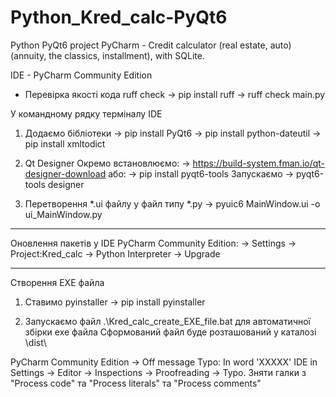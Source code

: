 # Python_Kred_calc-PyQt6
Python PyQt6 project PyCharm - Credit calculator (real estate, auto) (annuity, the classics, installment), with SQLite.

IDE - PyCharm Community Edition

- Перевірка якості кода ruff check
-> pip install ruff
-> ruff check main.py

У командному рядку терміналу IDE
1) Додаємо бібліотеки
-> pip install PyQt6
-> pip install python-dateutil
-> pip install xmltodict

2) Qt Designer
Окремо встановлюємо:
-> https://build-system.fman.io/qt-designer-download
або:
-> pip install pyqt6-tools
   Запускаємо -> pyqt6-tools designer

3) Перетворення *.ui файлу у файл типу *.py
-> pyuic6 MainWindow.ui -o ui_MainWindow.py

---------------------------------------------------
Оновлення пакетів у IDE PyCharm Community Edition:
-> Settings -> Project:Kred_calc -> Python Interpreter -> Upgrade

---------------------------------------------------
Створення EXE файла
1) Ставимо pyinstaller
-> pip install pyinstaller

2) Запускаємо файл .\Kred_calc_create_EXE_file.bat для автоматичної збірки exe файла
Сформований файл буде розташований у каталозі \dist\

PyCharm Community Edition -> Off message Typo: In word 'XXXXX'
IDE in Settings -> Editor -> Inspections -> Proofreading -> Typo.
Зняти галки з "Process code" та "Process literals" та "Process comments"